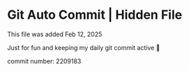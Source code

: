 # Git Auto Commit | Hidden File

This file was added Feb 12, 2025

Just for fun and keeping my daily git commit active 🤪

commit number: 2209183
